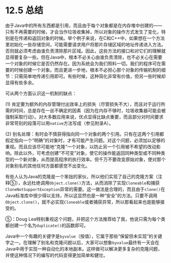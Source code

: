 # 12.5 总结

由于Java中的所有东西都是引用，而且由于每个对象都是在内存堆中创建的——只有不再需要的时候，才会当作垃圾收集掉，所以对象的操作方式发生了变化，特别是在传递和返回对象的时候。举个例子来说，在C和C++中，如果想在一个方法里初始化一些存储空间，可能需要请求用户将那片存储区域的地址传递进入方法。否则就必须考虑由谁负责清除那片区域。因此，这些方法的接口和对它们的理解就显得要复杂一些。但在Java中，根本不必关心由谁负责清除，也不必关心在需要一个对象的时候它是否仍然存在。因为系统会为我们照料一切。我们的程序可在需要的时候创建一个对象。而且更进一步地，根本不必担心那个对象的传输机制的细节：只需简单地传递引用即可。有些时候，这种简化非常有价值，但另一些时候却显得有些多余。

可从两个方面认识这一机制的缺点：

\(1\) 肯定要为额外的内存管理付出效率上的损失（尽管损失不大），而且对于运行所需的时间，总是存在一丝不确定的因素（因为在内存不够时，垃圾收集器可能会被强制采取行动）。对大多数应用来说，优点显得比缺点重要，而且部分对时间要求非常苛刻的段落可以用`native`方法写成（参见附录A）。

\(2\) 别名处理：有时会不慎获得指向同一个对象的两个引用。只有在这两个引用都假定指向一个“明确”的对象时，才有可能产生问题。对这个问题，必须加以足够的重视。而且应该尽可能地“克隆”一个对象，以防止另一个引用被不希望的改动影响。除此以外，可考虑创建“不可变”对象，使它的操作能返回同种类型或不同种类型的一个新对象，从而提高程序的执行效率。但千万不要改变原始对象，使对那个对象别名的其他任何方面都感觉不出变化。

有些人认为Java的克隆是一个笨拙的家伙，所以他们实现了自己的克隆方案（注释⑤），永远杜绝调用`Object.clone()`方法，从而消除了实现`Cloneable`和捕获`CloneNotSupportException`异常的需要。这一做法是合理的，而且由于`clone()`在Java标准库中很少得以支持，所以这显然也是一种“安全”的方法。只要不调用`Object.clone()`，就不必实现`Cloneable`或者捕获异常，所以那看起来也是能够接受的。

⑤：Doug Lea特别重视这个问题，并把这个方法推荐给了我，他说只需为每个类都创建一个名为`duplicate()`的函数即可。

Java中一个有趣的关键字是`byvalue`（按值），它属于那些“保留但未实现”的关键字之一。在理解了别名和克隆问题以后，大家可以想象`byvalue`最终有一天会在Java中用于实现一种自动化的本地副本。这样做可以解决更多复杂的克隆问题，并使这种情况下的编写的代码变得更加简单和健壮。

